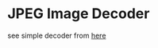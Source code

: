 # JPEG Image Decoder

see simple decoder from [here](https://koushtav.me/jpeg/tutorial/c++/decoder/2019/03/02/lets-write-a-simple-jpeg-library-part-2/)
